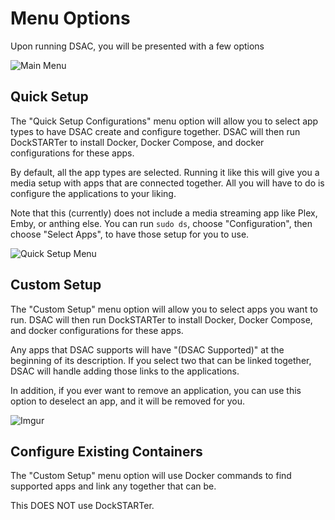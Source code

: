 # Menu Options

Upon running DSAC, you will be presented with a few options

![Main Menu](https://i.imgur.com/8u5hiyF.png)

## Quick Setup

The "Quick Setup Configurations" menu option will allow you to select app types to have DSAC create and configure together. DSAC will then run DockSTARTer to install Docker, Docker Compose, and docker configurations for these apps.

By default, all the app types are selected. Running it like this will give you a media setup with apps that are connected together. All you will have to do is configure the applications to your liking.

Note that this (currently) does not include a media streaming app like Plex, Emby, or anthing else. You can run `sudo ds`, choose "Configuration", then choose "Select Apps", to have those setup for you to use.

![Quick Setup Menu](https://i.imgur.com/l2gqFpp.png)

## Custom Setup

The "Custom Setup" menu option will allow you to select apps you want to run. DSAC will then run DockSTARTer to install Docker, Docker Compose, and docker configurations for these apps.

Any apps that DSAC supports will have "(DSAC Supported)" at the beginning of its description. If you select two that can be linked together, DSAC will handle adding those links to the applications.

In addition, if you ever want to remove an application, you can use this option to deselect an app, and it will be removed for you.

![Imgur](https://i.imgur.com/pnJeuFa.png)

## Configure Existing Containers

The "Custom Setup" menu option will use Docker commands to find supported apps and link any together that can be.

This DOES NOT use DockSTARTer.